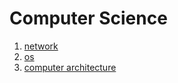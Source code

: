 # Computer Science



1. [network](https://www.youtube.com/watch?v=Av9UFzl_wis&list=PL0d8NnikouEWcF1jJueLdjRIC4HsUlULi)
2. [os](http://www.kocw.net/home/search/kemView.do?kemId=1046323)
3. [computer architecture](https://www.youtube.com/watch?v=VSdyVyQgp6A&list=PLc8fQ-m7b1hD4jqccMlfQpWgDVdalXFbH)

